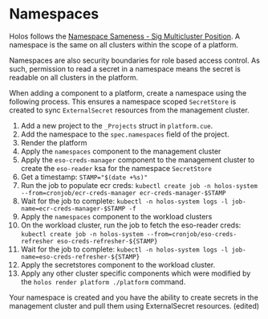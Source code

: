 # Namespaces

Holos follows the [Namespace Sameness - Sig Multicluster Position][1].  A
namespace is the same on all clusters within the scope of a platform.

Namespaces are also security boundaries for role based access control.  As such,
permission to read a secret in a namespace means the secret is readable on all
clusters in the platform.

When adding a component to a platform, create a namespace using the following
process.  This ensures a namespace scoped `SecretStore` is created to sync
`ExternalSecret` resources from the management cluster.

 1. Add a new project to the `_Projects` struct in `platform.cue`.
 2. Add the namespace to the `spec.namespaces` field of the project.
 3. Render the platform
 4. Apply the `namespaces` component to the management cluster
 5. Apply the `eso-creds-manager` component to the management cluster to create the `eso-reader` ksa for the namespace `SecretStore`
 6. Get a timestamp: `STAMP="$(date +%s)"`
 7. Run the job to populate ecr creds: `kubectl create job -n holos-system --from=cronjob/ecr-creds-manager ecr-creds-manager-$STAMP`
 8. Wait for the job to complete: `kubectl -n holos-system logs -l job-name=ecr-creds-manager-$STAMP -f`
 9. Apply the `namespaces` component to the workload clusters
 10. On the workload cluster, run the job to fetch the eso-reader creds: `kubectl create job -n holos-system --from=cronjob/eso-creds-refresher eso-creds-refresher-${STAMP}`
 11. Wait for the job to complete: `kubectl -n holos-system logs -l job-name=eso-creds-refresher-${STAMP}`
 12. Apply the secretstores component to the workload cluster.
 13. Apply any other cluster specific components which were modified by the `holos render platform ./platform` command.

Your namespace is created and you have the ability to create secrets in the management cluster and pull them using ExternalSecret resources. (edited)  

[1]: https://github.com/kubernetes/community/blob/dd4c8b704ef1c9c3bfd928c6fa9234276d61ad18/sig-multicluster/namespace-sameness-position-statement.md
